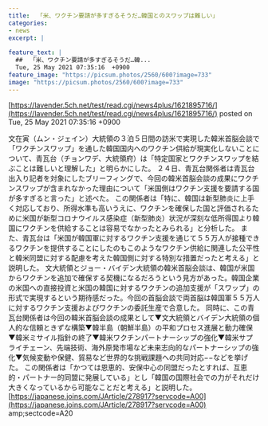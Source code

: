 ```yaml
---
title:  「米、ワクチン要請が多すぎるそうだ…韓国とのスワップは難しい」   
categories:
- news
excerpt: |
  
feature_text: |
  ##  「米、ワクチン要請が多すぎるそうだ…韓...
  Tue, 25 May 2021 07:35:16  +0900
feature_image: "https://picsum.photos/2560/600?image=733"
image: "https://picsum.photos/2560/600?image=733"
---
```


[https://lavender.5ch.net/test/read.cgi/news4plus/1621895716/](https://lavender.5ch.net/test/read.cgi/news4plus/1621895716/)
posted on Tue, 25 May 2021 07:35:16  +0900

<!--more-->

文在寅（ムン・ジェイン）大統領の３泊５日間の訪米で実現した韓米首脳会談で「ワクチンスワップ」を通した韓国国内へのワクチン供給が現実化しないことについて、青瓦台（チョンワデ、大統領府）は「特定国家とワクチンスワップを結ぶことは難しいと理解した」と明らかにした。 ２４日、青瓦台関係者は青瓦台出入り記者を対象にしたブリーフィングで、今回の韓米首脳会談の成果にワクチンスワップが含まれなかった理由について「米国側はワクチン支援を要請する国が多すぎると言った」と述べた。 この関係者は「特に、韓国は新型肺炎に上手く対応しており、所得水準も高いうえに、ワクチンを確保した国と評価されるために米国が新型コロナウイルス感染症（新型肺炎）状況が深刻な低所得国より韓国にワクチンを供給することは容易でなかったとみられる」と分析した。 また、青瓦台は「米国が韓国軍に対するワクチン支援を通じて５５万人が接種できるワクチンを提供することにしたのもこのようなワクチン供給に関連した公平性と韓米同盟に対する配慮を考えた韓国側に対する特別な措置だったと考える」と説明した。 文大統領とジョー・バイデン大統領の韓米首脳会談は、韓国が米国からワクチンを追加で確保する契機になるだろうという見方があった。韓国企業の米国への直接投資と米国の韓国に対するワクチンの追加支援が「スワップ」の形式で実現するという期待感だった。今回の首脳会談で両首脳は韓国軍５５万人に対するワクチン支援およびワクチンの委託生産で合意した。 同時に、この青瓦台関係者は今回の韓米首脳会談の成果として▼文大統領とバイデン大統領の個人的な信頼ときずな構築▼韓半島（朝鮮半島）の平和プロセス進展と動力確保▼韓米ミサイル指針の終了▼韓米ワクチンパートナーシップの強化▼韓米サプライチェーン、先端技術、海外原発市場など未来志向的なパートナーシップの強化▼気候変動や保健、貿易など世界的な挑戦課題への共同対応−−などを挙げた。 この関係者は「かつては恩恵的、安保中心の同盟だったとすれば、互恵的・パートナー的同盟に発展している」とし「韓国の国際社会での力がそれだけ大きくなっているから可能なことだと考える」と説明した。 [https://japanese.joins.com/JArticle/278917?servcode=A00](https://japanese.joins.com/JArticle/278917?servcode=A00) amp;sectcode=A20
